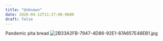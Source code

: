 ```yaml
---
title: "Unknown"
date: 2020-04-12T11:27:06-0600
draft: false
---
```


Pandemic pita bread ![2B33A2FB-7947-4D86-92E1-87A657E48EB1.jpg](https://ianwhitney.micro.blog/uploads/2020/c80f1850d1.jpg)
